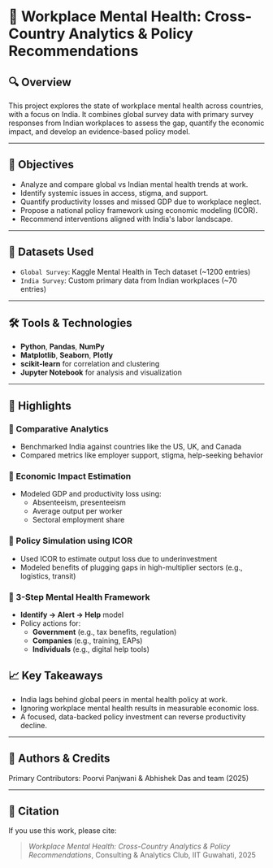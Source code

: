 # 💼 Workplace Mental Health: Cross-Country Analytics & Policy Recommendations

## 🔍 Overview
This project explores the state of workplace mental health across countries, with a focus on India. It combines global survey data with primary survey responses from Indian workplaces to assess the gap, quantify the economic impact, and develop an evidence-based policy model.

---

## 🎯 Objectives
- Analyze and compare global vs Indian mental health trends at work.
- Identify systemic issues in access, stigma, and support.
- Quantify productivity losses and missed GDP due to workplace neglect.
- Propose a national policy framework using economic modeling (ICOR).
- Recommend interventions aligned with India's labor landscape.

---

## 🧠 Datasets Used
- `Global Survey`: Kaggle Mental Health in Tech dataset (~1200 entries)
- `India Survey`: Custom primary data from Indian workplaces (~70 entries)

---

## 🛠️ Tools & Technologies
- **Python**, **Pandas**, **NumPy**
- **Matplotlib**, **Seaborn**, **Plotly**
- **scikit-learn** for correlation and clustering
- **Jupyter Notebook** for analysis and visualization

---

## 📌 Highlights

### 🔹 Comparative Analytics
- Benchmarked India against countries like the US, UK, and Canada
- Compared metrics like employer support, stigma, help-seeking behavior

### 🔹 Economic Impact Estimation
- Modeled GDP and productivity loss using:
  - Absenteeism, presenteeism
  - Average output per worker
  - Sectoral employment share

### 🔹 Policy Simulation using ICOR
- Used ICOR to estimate output loss due to underinvestment
- Modeled benefits of plugging gaps in high-multiplier sectors (e.g., logistics, transit)

### 🔹 3-Step Mental Health Framework
- **Identify → Alert → Help** model
- Policy actions for:
  - **Government** (e.g., tax benefits, regulation)
  - **Companies** (e.g., training, EAPs)
  - **Individuals** (e.g., digital help tools)

## 📈 Key Takeaways
- India lags behind global peers in mental health policy at work.
- Ignoring workplace mental health results in measurable economic loss.
- A focused, data-backed policy investment can reverse productivity decline.

---

## 🧠 Authors & Credits 
Primary Contributors: Poorvi Panjwani & Abhishek Das and team (2025)

---

## 📢 Citation
If you use this work, please cite:
> *Workplace Mental Health: Cross-Country Analytics & Policy Recommendations*, Consulting & Analytics Club, IIT Guwahati, 2025

